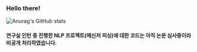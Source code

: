 ### Hello there!

![Anurag's GitHub stats](https://github-readme-stats.vercel.app/api?username=andohyung&show_icons=true&theme=radical)

#### 연구실 인턴 중 진행한 NLP 프로젝트(메신저 피싱)에 대한 코드는 아직 논문 심사중이라 비공개 처리하였습니다.
